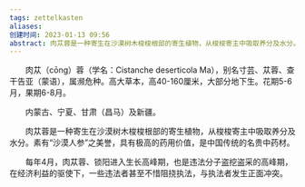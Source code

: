 ```yaml
---
tags: zettelkasten 
aliases: 
创建时间: 2023-01-13 09:56
abstract: 肉苁蓉是一种寄生在沙漠树木梭梭根部的寄生植物，从梭梭寄主中吸取养分及水分。素有“沙漠人参”之美誉，具有极高的药用价值，是中国传统的名贵中药材。
---
```


‌‌‌　　肉苁（cōng）蓉（学名：Cistanche deserticola Ma），别名寸芸、苁蓉、查干告亚（蒙语），属濒危种。高大草本，高40-160厘米，大部分地下生。花期5-6月，果期6-8月。

‌‌‌　　内蒙古、宁夏、甘肃（昌马）及新疆。

‌‌‌　　肉苁蓉是一种寄生在沙漠树木梭梭根部的寄生植物，从梭梭寄主中吸取养分及水分。素有“沙漠人参”之美誉，具有极高的药用价值，是中国传统的名贵中药材。

‌‌‌　　每年4月，肉苁蓉、锁阳进入生长高峰期，也是违法分子盗挖盗采的高峰期，在经济利益的驱使下，一些违法者甚至不惜阻挠执法，与执法者发生正面冲突。